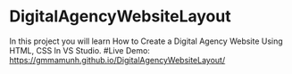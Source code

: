 # DigitalAgencyWebsiteLayout
In this project you will learn How to Create a Digital Agency Website Using HTML, CSS In VS Studio.
#Live Demo: https://gmmamunh.github.io/DigitalAgencyWebsiteLayout/
